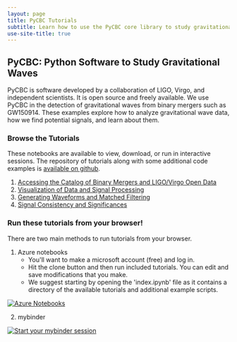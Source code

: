 ```yaml
---
layout: page
title: PyCBC Tutorials
subtitle: Learn how to use the PyCBC core library to study gravitational-wave data!
use-site-title: true
---
```


## PyCBC: Python Software to Study Gravitational Waves ##
PyCBC is software developed by a collaboration of LIGO, Virgo, and independent scientists. It is open source and freely available. We use PyCBC in the detection of gravitational waves from binary mergers such as GW150914. These examples explore how to analyze gravitational wave data, how we find potential signals, and learn about them.

### Browse the Tutorials ###

These notebooks are available to view, download, or run in interactive sessions. The repository of tutorials along with some additional code examples is [available on github](https://github.com/gwastro/PyCBC-Tutorials).

1. [Accessing the Catalog of Binary Mergers and LIGO/Virgo Open Data](https://pycbc.org/tutorials/1/1_CatalogData)
2. [Visualization of Data and Signal Processing](https://pycbc.org/tutorials/2/2_VisualizationSignalProcessing)
3. [Generating Waveforms and Matched Filtering](https://pycbc.org/tutorials/3/3_WaveformMatchedFilter)
4. [Signal Consistency and Significances](https://pycbc.org/tutorials/4/4_ChisqSignificance)

### Run these tutorials from your browser! ###
There are two main methods to run tutorials from your browser. 

1. Azure notebooks
   * You'll want to make a microsoft account (free) and log in.
   * Hit the clone button and then run included tutorials. You can edit and save modifications that you make.
   * We suggest starting by opening the 'index.ipynb' file as it contains a directory of the available tutorials and additional example scripts.

[![Azure Notebooks](https://notebooks.azure.com/launch.png)](https://notebooks.azure.com/nitz/libraries/pycbc)

2. mybinder

[![Start your mybinder session](https://mybinder.org/badge.svg)](https://mybinder.org/v2/gh/gwastro/PyCBC-Tutorials/master?filepath=index.ipynb)

